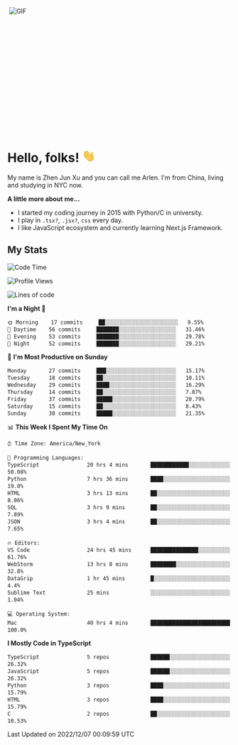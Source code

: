 <img align="right" alt="GIF" src="https://media.giphy.com/media/xUA7bdpLxQhsSQdyog/giphy.gif" width="500" height="320" />

# Hello, folks! <img src="https://raw.githubusercontent.com/arlenxuzj/arlenxuzj/master/assets/wave.gif" width="30px">

My name is Zhen Jun Xu and you can call me Arlen. I'm from China, living and studying in NYC now.

**A little more about me...**

 - I started my coding journey in 2015 with Python/C in university.
 - I play in `.tsx?`, `.jsx?`, `css` every day.
 - I like JavaScript ecosystem and currently learning Next.js Framework.

## My Stats

<!--START_SECTION:waka-->
![Code Time](http://img.shields.io/badge/Code%20Time-2%2C624%20hrs%2014%20mins-blue)

![Profile Views](http://img.shields.io/badge/Profile%20Views-1-blue)

![Lines of code](https://img.shields.io/badge/From%20Hello%20World%20I%27ve%20Written-272%20Thousand%20lines%20of%20code-blue)

**I'm a Night 🦉** 

```text
🌞 Morning    17 commits     ██░░░░░░░░░░░░░░░░░░░░░░░   9.55% 
🌆 Daytime    56 commits     ███████░░░░░░░░░░░░░░░░░░   31.46% 
🌃 Evening    53 commits     ███████░░░░░░░░░░░░░░░░░░   29.78% 
🌙 Night      52 commits     ███████░░░░░░░░░░░░░░░░░░   29.21%

```
📅 **I'm Most Productive on Sunday** 

```text
Monday       27 commits     ███░░░░░░░░░░░░░░░░░░░░░░   15.17% 
Tuesday      18 commits     ██░░░░░░░░░░░░░░░░░░░░░░░   10.11% 
Wednesday    29 commits     ████░░░░░░░░░░░░░░░░░░░░░   16.29% 
Thursday     14 commits     ██░░░░░░░░░░░░░░░░░░░░░░░   7.87% 
Friday       37 commits     █████░░░░░░░░░░░░░░░░░░░░   20.79% 
Saturday     15 commits     ██░░░░░░░░░░░░░░░░░░░░░░░   8.43% 
Sunday       38 commits     █████░░░░░░░░░░░░░░░░░░░░   21.35%

```


📊 **This Week I Spent My Time On** 

```text
⌚︎ Time Zone: America/New_York

💬 Programming Languages: 
TypeScript               20 hrs 4 mins       ████████████░░░░░░░░░░░░░   50.08% 
Python                   7 hrs 36 mins       ████░░░░░░░░░░░░░░░░░░░░░   19.0% 
HTML                     3 hrs 13 mins       ██░░░░░░░░░░░░░░░░░░░░░░░   8.06% 
SQL                      3 hrs 9 mins        ██░░░░░░░░░░░░░░░░░░░░░░░   7.89% 
JSON                     3 hrs 4 mins        ██░░░░░░░░░░░░░░░░░░░░░░░   7.65%

🔥 Editors: 
VS Code                  24 hrs 45 mins      ███████████████░░░░░░░░░░   61.76% 
WebStorm                 13 hrs 8 mins       ████████░░░░░░░░░░░░░░░░░   32.8% 
DataGrip                 1 hr 45 mins        █░░░░░░░░░░░░░░░░░░░░░░░░   4.4% 
Sublime Text             25 mins             ░░░░░░░░░░░░░░░░░░░░░░░░░   1.04%

💻 Operating System: 
Mac                      40 hrs 4 mins       █████████████████████████   100.0%

```

**I Mostly Code in TypeScript** 

```text
TypeScript               5 repos             ██████░░░░░░░░░░░░░░░░░░░   26.32% 
JavaScript               5 repos             ██████░░░░░░░░░░░░░░░░░░░   26.32% 
Python                   3 repos             ████░░░░░░░░░░░░░░░░░░░░░   15.79% 
HTML                     3 repos             ████░░░░░░░░░░░░░░░░░░░░░   15.79% 
C                        2 repos             ██░░░░░░░░░░░░░░░░░░░░░░░   10.53%

```



 Last Updated on 2022/12/07 00:09:59 UTC
<!--END_SECTION:waka-->
